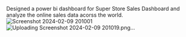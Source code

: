 Designed a power bi dashboard for Super Store Sales Dashboard and analyze the online sales data acorss the world.
![Screenshot 2024-02-09 201001](https://github.com/siddhi0811/Power-BI-Sales-Dashboard-Project/assets/143083345/061a4f94-afef-4acd-952a-2a2666f7f6f8)
![Uploading Screenshot 2024-02-09 201019.png…]()
